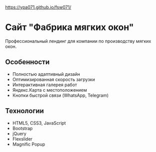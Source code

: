 https://ypa071.github.io/fsw071/
# Сайт "Фабрика мягких окон"

Профессиональный лендинг для компании по производству мягких окон.

## Особенности

- Полностью адаптивный дизайн
- Оптимизированная скорость загрузки
- Интерактивная галерея работ
- Яндекс.Карта с местоположением
- Кнопки быстрой связи (WhatsApp, Telegram)

## Технологии

- HTML5, CSS3, JavaScript
- Bootstrap
- jQuery
- Flexslider
- Magnific Popup
